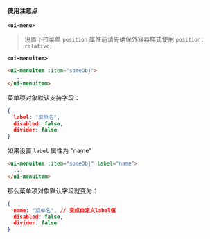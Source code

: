 #### 使用注意点

**`<ui-menu>`**

> 设置下拉菜单 `position` 属性前请先确保外容器样式使用 `position: relative;`

**`<ui-menuitem>`**

```html
<ui-menuitem :item="someObj">
  ...
</ui-menuitem>
```

菜单项对象默认支持字段：

```json
{
  label: "菜单名",
  disabled: false,
  divider: false
}
```

如果设置 `label` 属性为 "name"

```html
<ui-menuitem :item="someObj" label="name">
  ...
</ui-menuitem>
```

那么菜单项对象默认字段就变为：

```json
{
  name: "菜单名", // 变成自定义label值
  disabled: false,
  divider: false
}
```
